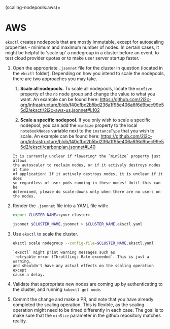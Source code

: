 (scaling-nodepools:aws)=
# AWS

`eksctl` creates nodepools that are mostly immutable, except for autoscaling properties -
minimum and maximum number of nodes. In certain cases, it might be helpful to 'scale up'
a nodegroup in a cluster before an event, to test cloud provider quotas or to make user
server startup faster.

1. Open the appropriate `.jsonnet` file for the cluster in question (located in the `eksctl` folder).
   Depending on how you intend to scale the nodepools, there are two approaches you may take.

   1. **Scale all nodepools.**
      To scale all nodepools, locate the `minSize` property of the `nb` node group and change the value to what you want.
      An example can be found here:
      <https://github.com/2i2c-org/infrastructure/blob/f40cfbc2b5bd236a1f95e406a6f6d9bec99e55d2/eksctl/2i2c-aws-us.jsonnet#L102>
   
   2. **Scale a specific nodepool.**
      If you only wish to scale a specific nodepool, you can add the `minSize` property to the local `notebookNodes` variable next to the `instanceType` that you wish to scale.
      An example can be found here:
      <https://github.com/2i2c-org/infrastructure/blob/f40cfbc2b5bd236a1f95e406a6f6d9bec99e55d2/eksctl/carbonplan.jsonnet#L40>

   ```{warning}
   It is currently unclear if *lowering* the `minSize` property just allows
   the autoscaler to reclaim nodes, or if it actively destroys nodes at time
   of application! If it actively destroys nodes, it is unclear if it does
   so regardless of user pods running in these nodes! Until this can be
   determined, please do scale-downs only when there are no users on
   the nodes.
   ```

2. Render the `.jsonnet` file into a YAML file with:
   ```bash
   export CLUSTER_NAME=<your_cluster>
   ```

   ```bash
   jsonnet $CLUSTER_NAME.jsonnet > $CLUSTER_NAME.eksctl.yaml
   ```

3. Use `eksctl` to scale the cluster.

   ```bash
   eksctl scale nodegroup --config-file=$CLUSTER_NAME.eksctl.yaml
   ```

   ```{note}
   `eksctl` might print warning messages such as
   `retryable error (Throttling: Rate exceeded`. This is just a warning,
   and shouldn't have any actual effects on the scaling operation except
   cause a delay.
   ```

4. Validate that appropriate new nodes are coming up by authenticating
   to the cluster, and running `kubectl get node`.

5. Commit the change and make a PR, and note that you have already
   completed the scaling operation. This is flexible, as the scaling operation
   might need to be timed differently in each case. The goal is to make sure
   that the `minSize` parameter in the github repository matches reality.
